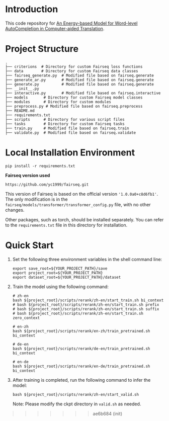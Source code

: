 # Introduction

This code repository for [An Energy-based Model for Word-level AutoCompletion in Computer-aided Translation](https://direct.mit.edu/tacl/article/doi/10.1162/tacl_a_00637/119542/An-Energy-based-Model-for-Word-level).

# Project Structure

```
.
├── criterions  # Directory for custom Fairseq loss functions
├── data        # Directory for custom Fairseq data classes
├── fairseq_generate.py  # Modified file based on fairseq.generate
├── generate_ar.py       # Modified file based on fairseq.generate
├── generate.py          # Modified file based on fairseq.generate
├── __init__.py
├── interactive.py       # Modified file based on fairseq.interactive
├── models       # Directory for custom Fairseq model classes
├── modules      # Directory for custom modules
├── preprocess.py # Modified file based on fairseq.preprocess
├── README.md
├── requirements.txt
├── scripts      # Directory for various script files
├── tasks        # Directory for custom Fairseq tasks
├── train.py     # Modified file based on fairseq.train
├── validate.py  # Modified file based on fairseq.validate
```

# Local Installation Environment

```
pip install -r requirements.txt
```

**Fairseq version used**

```
https://github.com/yc1999/fairseq.git
```

This version of Fairseq is based on the official version `'1.0.0a0+c8d6fb1'`. The only modification is in the `fairseq/models/transformer/transformer_config.py` file, with no other changes.

Other packages, such as torch, should be installed separately. You can refer to the `requirements.txt` file in this directory for installation.

# Quick Start

1. Set the following three environment variables in the shell command line:

   ```
   export save_root=${YOUR_PROJECT_PATH}/save
   export project_root=${YOUR_PROJECT_PATH}
   export dataset_root=${YOUR_PROJECT_PATH}/dataset  
   ```
2. Train the model using the following command:

   ```
   # zh-en
   bash ${project_root}/scripts/rerank/zh-en/start_train.sh bi_context
   # bash ${project_root}/scripts/rerank/zh-en/start_train.sh prefix
   # bash ${project_root}/scripts/rerank/zh-en/start_train.sh suffix
   # bash ${project_root}/scripts/rerank/zh-en/start_train.sh zero_context

   # en-zh
   bash ${project_root}/scripts/rerank/en-zh/train_pretrained.sh bi_context

   # de-en
   bash ${project_root}/scripts/rerank/de-en/train_pretrained.sh bi_context

   # en-de
   bash ${project_root}/scripts/rerank/en-de/train_pretrained.sh bi_context
   ```
3. After training is completed, run the following command to infer the model:

   ```
   bash ${project_root}/scripts/rerank/zh-en/start_valid.sh
   ```

    Note: Please modify the ckpt directory in `valid.sh` as needed.
>>>>>>> ae6b684 (init)
